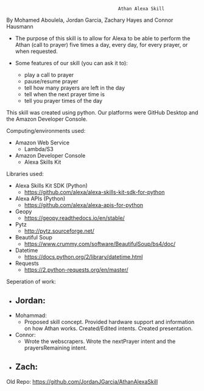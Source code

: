                                              Athan Alexa Skill

By Mohamed Aboulela, Jordan Garcia, Zachary Hayes and Connor Hausmann

- The purpose of this skill is to allow for Alexa to be able to perform the Athan (call to prayer) five times a day, every day,
for every prayer, or when requested.

- Some features of our skill (you can ask it to):
  - play a call to prayer
  - pause/resume prayer
  - tell how many prayers are left in the day
  - tell when the next prayer time is
  - tell you prayer times of the day

This skill was created using python. Our platforms were GitHub Desktop and the Amazon Developer Console.

Computing/environments used: 
  - Amazon Web Service
    - Lambda/S3
  - Amazon Developer Console
    - Alexa Skills Kit
  
  
Libraries used: 
 
  - Alexa Skills Kit SDK (Python)
    - https://github.com/alexa/alexa-skills-kit-sdk-for-python
  - Alexa APIs (Python)
    - https://github.com/alexa/alexa-apis-for-python
  - Geopy
    - https://geopy.readthedocs.io/en/stable/
  - Pytz
    - http://pytz.sourceforge.net/
  - Beautiful Soup
    - https://www.crummy.com/software/BeautifulSoup/bs4/doc/
  - Datetime
    - https://docs.python.org/2/library/datetime.html
  - Requests
    - https://2.python-requests.org/en/master/
    
Seperation of work:
  - Jordan:
    - 
  - Mohammad:
    - Proposed skill concept. Provided hardware support and information on how Athan works. Created/Edited intents. Created presentation.
  - Connor:
    - Wrote the webscrapers. Wrote the nextPrayer intent and the prayersRemaining intent. 
  - Zach:
    - 

  
    
    
 Old Repo: https://github.com/JordanJGarcia/AthanAlexaSkill
 
 

